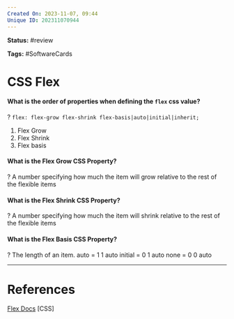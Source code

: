 ```yaml
---
Created On: 2023-11-07, 09:44
Unique ID: 202311070944
---
```

**Status:** #review 

**Tags:** #SoftwareCards 

# CSS Flex

#### What is the order of properties when defining the `flex` css value?
?
`flex: flex-grow flex-shrink flex-basis|auto|initial|inherit;`
1. Flex Grow
2. Flex Shrink
3. Flex basis
<!--SR:!2024-08-14,23,230-->


#### What is the Flex Grow CSS Property?
?
A number specifying how much the item will grow relative to the rest of the flexible items
<!--SR:!2026-02-20,617,270-->


#### What is the Flex Shrink CSS Property?
?
A number specifying how much the item will shrink relative to the rest of the flexible items
<!--SR:!2024-12-18,180,270-->

#### What is the Flex Basis CSS Property?
?
The length of an item. 
auto = 1 1 auto
initial = 0 1 auto
none = 0 0 auto
<!--SR:!2024-09-21,65,250-->


---
# References
[Flex Docs](https://www.w3schools.com/cssref/css3_pr_flex.php)
[CSS]